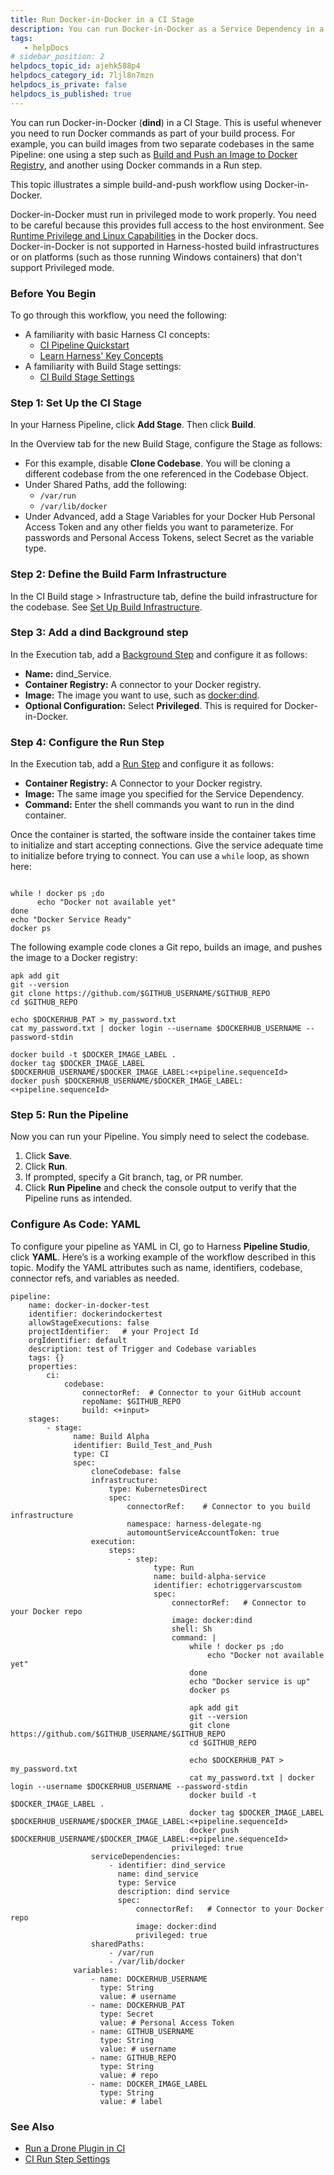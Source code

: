 ```yaml
---
title: Run Docker-in-Docker in a CI Stage
description: You can run Docker-in-Docker as a Service Dependency in a CI Stage. This example illustrates using Docker-in-Docker to build and push an image in a Run step. This can be useful if you want to build f…
tags: 
   - helpDocs
# sidebar_position: 2
helpdocs_topic_id: ajehk588p4
helpdocs_category_id: 7ljl8n7mzn
helpdocs_is_private: false
helpdocs_is_published: true
---
```


You can run Docker-in-Docker (**dind**) in a CI Stage. This is useful whenever you need to run Docker commands as part of your build process. For example, you can build images from two separate codebases in the same Pipeline: one using a step such as [Build and Push an Image to Docker Registry](../../ci-technical-reference/build-and-push-to-docker-hub-step-settings.md), and another using Docker commands in a Run step.

This topic illustrates a simple build-and-push workflow using Docker-in-Docker.

Docker-in-Docker must run in privileged mode to work properly. You need to be careful because this provides full access to the host environment. See [Runtime Privilege and Linux Capabilities](https://docs.docker.com/engine/reference/run/#runtime-privilege-and-linux-capabilities) in the Docker docs.  
Docker-in-Docker is not supported in Harness-hosted build infrastructures or on platforms (such as those running Windows containers) that don't support Privileged mode. 

### Before You Begin

To go through this workflow, you need the following:

* A familiarity with basic Harness CI concepts:
	+ [CI Pipeline Quickstart](../../ci-quickstarts/ci-pipeline-quickstart.md)
	+ [Learn Harness' Key Concepts](../../../getting-started/learn-harness-key-concepts.md)
* A familiarity with Build Stage settings:
	+ [CI Build Stage Settings](../../ci-technical-reference/ci-stage-settings.md)

### Step 1: Set Up the CI Stage

In your Harness Pipeline, click **Add Stage**. Then click **Build**.

In the Overview tab for the new Build Stage, configure the Stage as follows:

* For this example, disable **Clone Codebase**. You will be cloning a different codebase from the one referenced in the Codebase Object.
* Under Shared Paths, add the following:
	+ `/var/run`
	+ `/var/lib/docker`
* Under Advanced, add a Stage Variables for your Docker Hub Personal Access Token and any other fields you want to parameterize. For passwords and Personal Access Tokens, select Secret as the variable type.

### Step 2: Define the Build Farm Infrastructure

In the CI Build stage > Infrastructure tab, define the build infrastructure for the codebase. See [Set Up Build Infrastructure](/docs/category/set-up-build-infrastructure).

### Step 3: Add a dind Background step

In the Execution tab, add a [Background Step](../../ci-technical-reference/background-step-settings.md) and configure it as follows:

* **Name:** dind_Service.
* **Container Registry:** A connector to your Docker registry.
* **Image:** The image you want to use, such as [docker:dind](https://hub.docker.com/_/docker).
* **Optional Configuration:** Select **Privileged**. This is required for Docker-in-Docker.

### Step 4: Configure the Run Step

In the Execution tab, add a [Run Step](../../ci-technical-reference/run-step-settings.md) and configure it as follows:

* **Container Registry:** A Connector to your Docker registry.
* **Image:** The same image you specified for the Service Dependency.
* **Command:** Enter the shell commands you want to run in the dind container.

Once the container is started, the software inside the container takes time to initialize and start accepting connections. Give the service adequate time to initialize before trying to connect. You can use a `while` loop, as shown here:


```
  
while ! docker ps ;do   
      echo "Docker not available yet"  
done  
echo "Docker Service Ready"  
docker ps  

```
The following example code clones a Git repo, builds an image, and pushes the image to a Docker registry:


```
apk add git  
git --version  
git clone https://github.com/$GITHUB_USERNAME/$GITHUB_REPO  
cd $GITHUB_REPO  
  
echo $DOCKERHUB_PAT > my_password.txt  
cat my_password.txt | docker login --username $DOCKERHUB_USERNAME --password-stdin  
  
docker build -t $DOCKER_IMAGE_LABEL .  
docker tag $DOCKER_IMAGE_LABEL $DOCKERHUB_USERNAME/$DOCKER_IMAGE_LABEL:<+pipeline.sequenceId>  
docker push $DOCKERHUB_USERNAME/$DOCKER_IMAGE_LABEL:<+pipeline.sequenceId>
```
### Step 5: Run the Pipeline

Now you can run your Pipeline. You simply need to select the codebase.

1. Click **Save**.
2. Click **Run**.
3. If prompted, specify a Git branch, tag, or PR number.
4. Click **Run Pipeline** and check the console output to verify that the Pipeline runs as intended.

### Configure As Code: YAML

To configure your pipeline as YAML in CI, go to Harness **Pipeline Studio**, click **YAML**. Here’s is a working example of the workflow described in this topic. Modify the YAML attributes such as name, identifiers, codebase, connector refs, and variables as needed.


```
pipeline:  
    name: docker-in-docker-test  
    identifier: dockerindockertest  
    allowStageExecutions: false  
    projectIdentifier:   # your Project Id  
    orgIdentifier: default             
    description: test of Trigger and Codebase variables  
    tags: {}  
    properties:  
        ci:  
            codebase:  
                connectorRef:  # Connector to your GitHub account  
                repoName: $GITHUB_REPO            
                build: <+input>  
    stages:  
        - stage:  
              name: Build Alpha  
              identifier: Build_Test_and_Push  
              type: CI  
              spec:  
                  cloneCodebase: false  
                  infrastructure:  
                      type: KubernetesDirect  
                      spec:  
                          connectorRef:    # Connector to you build infrastructure   
                          namespace: harness-delegate-ng  
                          automountServiceAccountToken: true  
                  execution:  
                      steps:  
                          - step:  
                                type: Run  
                                name: build-alpha-service  
                                identifier: echotriggervarscustom  
                                spec:  
                                    connectorRef:   # Connector to your Docker repo   
                                    image: docker:dind  
                                    shell: Sh  
                                    command: |  
                                        while ! docker ps ;do  
                                            echo "Docker not available yet"  
                                        done  
                                        echo "Docker service is up"  
                                        docker ps   
  
                                        apk add git  
                                        git --version  
                                        git clone https://github.com/$GITHUB_USERNAME/$GITHUB_REPO  
                                        cd $GITHUB_REPO  
  
                                        echo $DOCKERHUB_PAT > my_password.txt  
                                        cat my_password.txt | docker login --username $DOCKERHUB_USERNAME --password-stdin  
                                        docker build -t $DOCKER_IMAGE_LABEL .  
                                        docker tag $DOCKER_IMAGE_LABEL $DOCKERHUB_USERNAME/$DOCKER_IMAGE_LABEL:<+pipeline.sequenceId>  
                                        docker push $DOCKERHUB_USERNAME/$DOCKER_IMAGE_LABEL:<+pipeline.sequenceId>  
                                    privileged: true  
                  serviceDependencies:  
                      - identifier: dind_service  
                        name: dind_service  
                        type: Service  
                        description: dind service  
                        spec:  
                            connectorRef:   # Connector to your Docker repo   
                            image: docker:dind  
                            privileged: true  
                  sharedPaths:  
                      - /var/run  
                      - /var/lib/docker  
              variables:  
                  - name: DOCKERHUB_USERNAME  
                    type: String  
                    value: # username  
                  - name: DOCKERHUB_PAT  
                    type: Secret  
                    value: # Personal Access Token  
                  - name: GITHUB_USERNAME  
                    type: String  
                    value: # username  
                  - name: GITHUB_REPO  
                    type: String  
                    value: # repo  
                  - name: DOCKER_IMAGE_LABEL  
                    type: String  
                    value: # label  

```
### See Also

* [Run a Drone Plugin in CI](../use-drone-plugins/run-a-drone-plugin-in-ci.md)
* [CI Run Step Settings](../../ci-technical-reference/run-step-settings.md)


